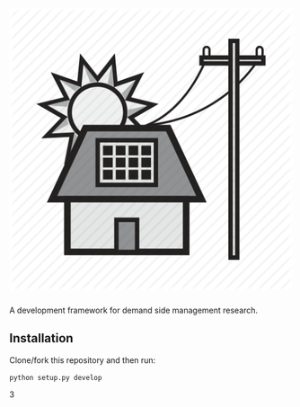 
# ![](documents/1.png?raw=true "Icon")

A development framework for demand side management research.

## Installation

Clone/fork this repository and then run:
```
python setup.py develop
```
3